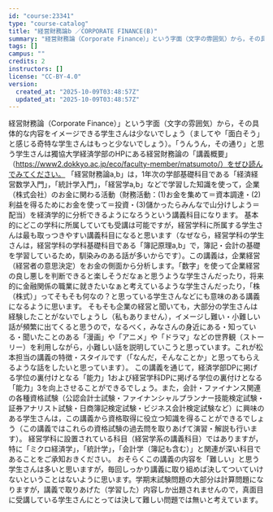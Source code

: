 ```yaml
---
id: "course:23341"
type: "course-catalog"
title: "経営財務論b ／CORPORATE FINANCE(B)"
summary: "経営財務論（Corporate Finance）」という字面（文字の雰囲気）から，その具体的な内容をイメージできる学生さんは少ないでしょう（ましてや「面白そう」と感じる奇特な学生さんはもっと少ないでしょう）。「うんうん，その通り」と思う学生…"
tags: []
campus: ""
credits: 2
instructors: []
license: "CC-BY-4.0"
version:
  created_at: "2025-10-09T03:48:57Z"
  updated_at: "2025-10-09T03:48:57Z"
---
```

経営財務論（Corporate Finance）」という字面（文字の雰囲気）から，その具体的な内容をイメージできる学生さんは少ないでしょう（ましてや「面白そう」と感じる奇特な学生さんはもっと少ないでしょう）。「うんうん，その通り」と思う学生さんは獨協大学経済学部のHPにある経営財務論の「講義概要」（https://www2.dokkyo.ac.jp/eco/faculty-member/matsumoto/）をぜひ読んでみてください。 「経営財務論a,b」は，1年次の学部基礎科目である「経済経営数学入門」，「統計学入門」，「経営学a,b」などで学習した知識を使って，企業（株式会社）のお金に関わる活動（財務活動：(1)お金を集めて＝資本調達・(2)利益を得るためにお金を使って＝投資・(3)儲かったらみんなで山分けしよう＝配当）を経済学的に分析できるようになろうという講義科目になります。 基本的にどこの学科に所属していても受講は可能ですが，経営学科に所属する学生さんは最も取っつきやすい講義科目になると思います（なぜなら，経営学科の学生さんは，経営学科の学科基礎科目である「簿記原理a,b」で，簿記・会計の基礎を学習しているため，馴染みのある話が多いからです）。この講義は，企業経営（経営者の意思決定）をお金の側面から分析します。「数字」を使って企業経営の良し悪しを判断できると楽しそうだなぁと思うような学生さんだったり，将来的に金融関係の職業に就きたいなぁと考えているような学生さんだったり，「株（株式）」ってそもそも何なの？と思っている学生さんなどにも意味のある講義になるように思います。 そもそも企業の経営と聞いても，大部分の学生さんは経験したことがないでしょうし（私もありません），イメージし難い・小難しい話が頻繁に出てくると思うので，なるべく，みなさんの身近にある・知っている・聞いたことのある「漫画」や「アニメ」や「ドラマ」などの世界観（ストーリー）を利用しながら，小難しい話を説明していこうと思っています。これが松本担当の講義の特徴・スタイルです（「なんだ，そんなことか」と思ってもらえるような話をしたいと思っています）。 この講義を通じて，経済学部DPに掲げる学位の裏付けとなる「能力」1および経営学科DPに掲げる学位の裏付けとなる「能力」3を向上させることができるでしょう。また，会計・ファイナンス関連の各種資格試験（公認会計士試験・ファイナンシャルプランナー技能検定試験・証券アナリスト試験・日商簿記検定試験・ビジネス会計検定試験など）に興味のある学生さんは，この講義から資格取得に役立つ知識を得ることができるでしょう（この講義ではこれらの資格試験の過去問を取りあげて演習・解説も行います）。 経営学科に設置されている科目（経営学系の講義科目）ではありますが，特に「ミクロ経済学」，「統計学」，「会計学（簿記も含む）」と関連が深い科目であることをご承知おきください。 おそらくこの講義の内容を「難しい」と思う学生さんは多いと思いますが，毎回しっかり講義に取り組めば決してついていけないということはないように思います。学期末試験問題の大部分は計算問題になりますが，講義で取りあげた（学習した）内容しか出題されませんので，真面目に受講している学生さんにとっては決して難しい問題では無いと考えています。
